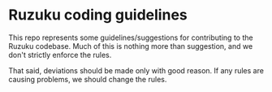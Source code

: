 # Ruzuku coding guidelines

This repo represents some guidelines/suggestions for contributing to the
Ruzuku codebase. Much of this is nothing more than suggestion, and we don't
strictly enforce the rules.

That said, deviations should be made only with good reason. If any rules are
causing problems, we should change the rules.
